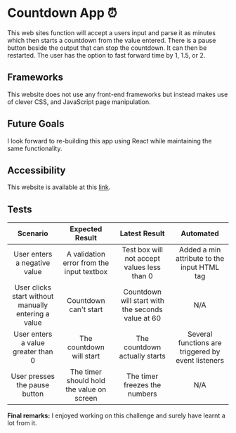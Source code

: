 # Countdown App ⏰

This web sites function will accept a users input and parse it as minutes which then starts a countdown from the value entered. There is a pause button beside the output that can stop the countdown. It can then be restarted. The user has the option to fast forward time by 1, 1.5, or 2.

## Frameworks

This website does not use any front-end frameworks but instead makes use of clever CSS, and JavaScript page manipulation.

## Future Goals

I look forward to re-building this app using React while maintaining the same functionality.

## Accessibility

This website is available at this [link](https://tawanda-profuse.github.io/fivet-countdown/).

## Tests

|Scenario|Expected Result|Latest Result|Automated|
|:---:|:---:|:---:|:---:|
|User enters a negative value|A validation error from the input textbox|Test box will not accept values less than 0|Added a min attribute to the input HTML tag|
|User clicks start without manually entering a value|Countdown can't start|Countdown will start with the seconds value at 60|N/A|
|User enters a value greater than 0|The countdown will start|The countdown actually starts|Several functions are triggered by event listeners|
|User presses the pause button|The timer should hold the value on screen|The timer freezes the numbers|N/A|

**Final remarks:** I enjoyed working on this challenge and surely have learnt a lot from it.

